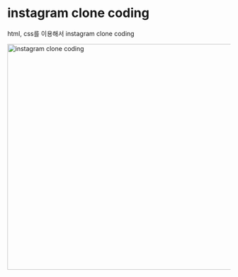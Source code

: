 # instagram clone coding

html, css를 이용해서 instagram clone coding

<img width="510" alt="instagram clone coding" src="https://user-images.githubusercontent.com/88152066/160246248-3e0c735e-6838-4673-892c-e8a0ec7a3026.png">
